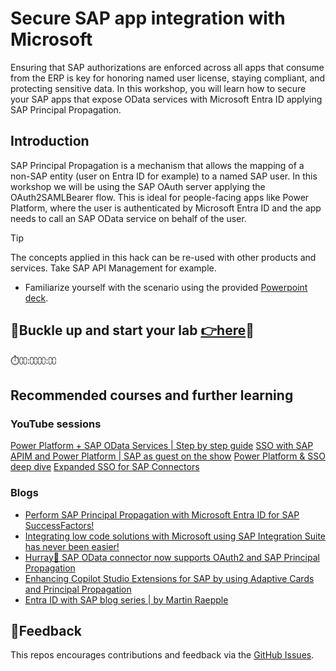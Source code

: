 # Secure SAP app integration with Microsoft

Ensuring that SAP authorizations are enforced across all apps that consume from the ERP is key for honoring named user license, staying compliant, and protecting sensitive data. In this workshop, you will learn how to secure your SAP apps that expose OData services with Microsoft Entra ID applying SAP Principal Propagation.

## Introduction

SAP Principal Propagation is a mechanism that allows the mapping of a non-SAP entity (user on Entra ID for example) to a named SAP user. In this workshop we will be using the SAP OAuth server applying the OAuth2SAMLBearer flow. This is ideal for people-facing apps like Power Platform, where the user is authenticated by Microsoft Entra ID and the app needs to call an SAP OData service on behalf of the user.

> [!TIP]
> The concepts applied in this hack can be re-used with other products and services. Take SAP API Management for example.

* Familiarize yourself with the scenario using the provided [Powerpoint deck](../misc/welcome.pptx).

## 📌Buckle up and start your lab [**👉here**](student/README.md)📌

⏱️⩇⩇:⩇⩇⩇⩇:⩇⩇

## Recommended courses and further learning

### YouTube sessions

[Power Platform + SAP OData Services | Step by step guide](https://www.youtube.com/watch?v=AcM67FBIEB4&list=PLvqyDwoCkBXYHECuHw2pKN2DrWjyn3q5f&index=9)
[SSO with SAP APIM and Power Platform | SAP as guest on the show](https://youtu.be/nQplgEHASAI)
[Power Platform & SSO deep dive](https://youtu.be/92jYUT712wY)
[Expanded SSO for SAP Connectors](https://youtu.be/7M0C_-tsa2Q)

### Blogs

* [Perform SAP Principal Propagation with Microsoft Entra ID for SAP SuccessFactors!](https://community.sap.com/t5/technology-blogs-by-members/perform-sap-principal-propagation-with-microsoft-entra-id-for-sap/ba-p/13860532)
* [Integrating low code solutions with Microsoft using SAP Integration Suite has never been easier!](https://community.sap.com/t5/enterprise-resource-planning-blogs-by-members/integrating-low-code-solutions-with-microsoft-using-sap-integration-suite/ba-p/13789298)
* [Hurray🎉 SAP OData connector now supports OAuth2 and SAP Principal Propagation](https://community.powerplatform.com/blogs/post/?postid=c6a609ab-3556-ef11-a317-6045bda95bf0)
* [Enhancing Copilot Studio Extensions for SAP by using Adaptive Cards and Principal Propagation](https://techcommunity.microsoft.com/t5/running-sap-applications-on-the/enhancing-copilot-studio-extensions-for-sap-by-using-adaptive/ba-p/4187096)
* [Entra ID with SAP blog series | by Martin Raepple](https://blogs.sap.com/2022/11/02/principal-propagation-in-a-multi-cloud-solution-between-microsoft-azure-and-sap-business-technology-platform-btp-part-vi-calling-the-microsoft-graph-on-behalf-of-the-sap-authenticated-user/)

## 📢Feedback

This repos encourages contributions and feedback via the [GitHub Issues](https://github.com/MartinPankraz/DSAGTechXChange25/issues/new/choose).
